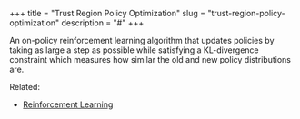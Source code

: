 +++
title = "Trust Region Policy Optimization"
slug = "trust-region-policy-optimization"
description = "#"
+++

An on-policy reinforcement learning algorithm that updates policies by taking as large a step as possible while satisfying a KL-divergence constraint which measures how similar the old and new policy distributions are.

Related:
- [Reinforcement Learning](/reinforcement-learning)
